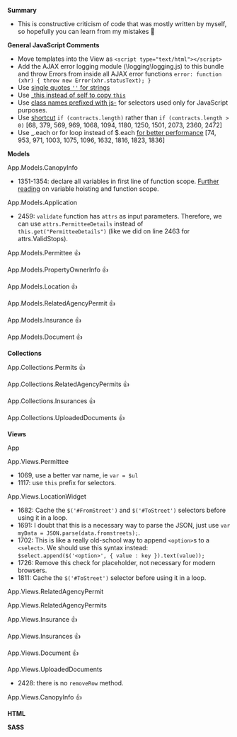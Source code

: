 **Summary**
- This is constructive criticism of code that was mostly written by myself, so hopefully you can learn from my mistakes :grimacing:


**General JavaScript Comments**
- Move templates into the View as `<script type="text/html"></script>`
- Add the AJAX error logging module (\logging\logging.js) to this bundle and throw Errors from inside all AJAX error functions `error: function (xhr) { throw new Error(xhr.statusText); }`
- Use [single quotes `''` for strings](https://github.com/nycdot/javascript-style-guide#strings)
- Use [_this instead of self to copy `this`](https://github.com/nycdot/javascript-style-guide#naming-conventions)
- Use [class names prefixed with js-](https://github.com/nycdot/javascript-style-guide#jquery) for selectors used only for JavaScript purposes.
- Use [shortcut](https://github.com/nycdot/javascript-style-guide#conditional-expressions--equality) `if (contracts.length)` rather than `if (contracts.length > 0)` [68, 379, 569, 969, 1068, 1094, 1180, 1250, 1501, 2073, 2360, 2472]
- Use _.each or for loop instead of $.each [for better performance](http://jsperf.com/jquery-each-vs-for-loop/35) [74, 953, 971, 1003, 1075, 1096, 1632, 1816, 1823, 1836]

**Models**

App.Models.CanopyInfo
- 1351-1354: declare all variables in first line of function scope. [Further reading](http://javascriptissexy.com/javascript-variable-scope-and-hoisting-explained/) on variable hoisting and function scope.

App.Models.Application
- 2459: `validate` function has `attrs` as input parameters. Therefore, we can use `attrs.PermitteeDetails` instead of `this.get("PermitteeDetails")` (like we did on line 2463 for attrs.ValidStops).

App.Models.Permittee :thumbsup:

App.Models.PropertyOwnerInfo :thumbsup:

App.Models.Location :thumbsup:

App.Models.RelatedAgencyPermit :thumbsup:

App.Models.Insurance :thumbsup:

App.Models.Document :thumbsup:

**Collections**

App.Collections.Permits :thumbsup:

App.Collections.RelatedAgencyPermits :thumbsup:

App.Collections.Insurances :thumbsup:

App.Collections.UploadedDocuments :thumbsup:

**Views**

App

App.Views.Permittee
- 1069, use a better var name, ie `var = $ul`
- 1117: use `this` prefix for selectors.

App.Views.LocationWidget
- 1682: Cache the `$('#FromStreet')` and `$('#ToStreet')` selectors before using it in a loop.
- 1691: I doubt that this is a necessary way to parse the JSON, just use `var myData = JSON.parse(data.fromstreets);`.
- 1702: This is like a really old-school way to append `<option>`s to a `<select>`. We should use this syntax instead: `$select.append($('<option>', { value : key }).text(value));`
- 1726: Remove this check for placeholder, not necessary for modern browsers.
- 1811: Cache the `$('#ToStreet')` selector before using it in a loop.

App.Views.RelatedAgencyPermit

App.Views.RelatedAgencyPermits

App.Views.Insurance :thumbsup:

App.Views.Insurances :thumbsup:

App.Views.Document :thumbsup:

App.Views.UploadedDocuments
- 2428: there is no `removeRow` method.

App.Views.CanopyInfo :thumbsup:

**HTML**




**SASS**
